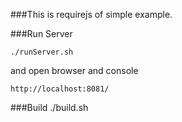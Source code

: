 ###This is requirejs of simple example.

###Run Server

	./runServer.sh
	
and open browser and console
	
	http://localhost:8081/
	

###Build
	./build.sh

